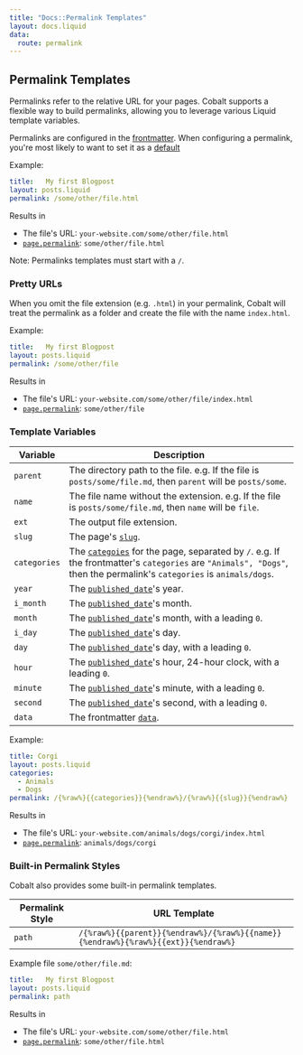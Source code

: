 ```yaml
---
title: "Docs::Permalink Templates"
layout: docs.liquid
data:
  route: permalink
---
```

## Permalink Templates

Permalinks refer to the relative URL for your pages.  Cobalt supports a
flexible way to build permalinks, allowing you to leverage various Liquid
template variables.

Permalinks are configured in the [frontmatter](/docs/front).  When
configuring a permalink, you're most likely to want to set it as a
[default](/docs/config)

Example:
```yml
title:   My first Blogpost
layout: posts.liquid
permalink: /some/other/file.html
```
Results in
- The file's URL: `your-website.com/some/other/file.html`
- [`page.permalink`](/docs/variables): `some/other/file.html`

Note: Permalinks templates must start with a `/`.

### Pretty URLs

When you omit the file extension (e.g. `.html`) in your permalink, Cobalt will
treat the permalink as a folder and create the file with the name `index.html`.

Example:
```yml
title:   My first Blogpost
layout: posts.liquid
permalink: /some/other/file
```
Results in
- The file's URL: `your-website.com/some/other/file/index.html`
- [`page.permalink`](/docs/variables): `some/other/file`

### Template Variables

Variable     | Description
-------------|------------
`parent`     | The directory path to the file.  e.g. If the file is `posts/some/file.md`, then `parent` will be `posts/some`.
`name`       | The file name without the extension.  e.g. If the file is `posts/some/file.md`, then `name` will be `file`.
`ext`        | The output file extension.
`slug`       | The page's [`slug`](/docs/front).
`categories` | The [`categoies`](/docs/front) for the page, separated by `/`.  e.g. If the frontmatter's `categories` are `"Animals", "Dogs"`, then the permalink's `categories` is `animals/dogs`.
`year`       | The [`published_date`](/docs/front)'s year.
`i_month`    | The [`published_date`](/docs/front)'s month.
`month`      | The [`published_date`](/docs/front)'s month, with a leading `0`.
`i_day`      | The [`published_date`](/docs/front)'s day.
`day`        | The [`published_date`](/docs/front)'s day, with a leading `0`.
`hour`       | The [`published_date`](/docs/front)'s hour, 24-hour clock, with a leading `0`.
`minute`     | The [`published_date`](/docs/front)'s minute, with a leading `0`.
`second`     | The [`published_date`](/docs/front)'s second, with a leading `0`.
`data`       | The frontmatter [`data`](/docs/front).

Example:
```yml
title: Corgi
layout: posts.liquid
categories:
  - Animals
  - Dogs
permalink: /{%raw%}{{categories}}{%endraw%}/{%raw%}{{slug}}{%endraw%}
```
Results in
- The file's URL: `your-website.com/animals/dogs/corgi/index.html`
- [`page.permalink`](/docs/variables): `animals/dogs/corgi`

### Built-in Permalink Styles

Cobalt also provides some built-in permalink templates.

Permalink Style | URL Template
----------------|-------------
`path`          | `/{%raw%}{{parent}}{%endraw%}/{%raw%}{{name}}{%endraw%}{%raw%}{{ext}}{%endraw%}`

Example file `some/other/file.md`:
```yml
title:   My first Blogpost
layout: posts.liquid
permalink: path
```
Results in
- The file's URL: `your-website.com/some/other/file.html`
- [`page.permalink`](/docs/variables): `some/other/file.html`
